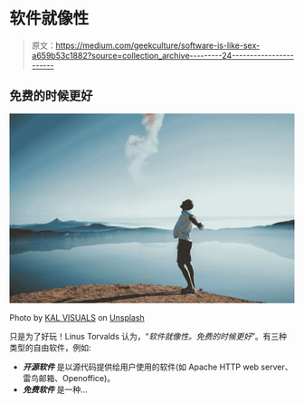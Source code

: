 # 软件就像性

> 原文：<https://medium.com/geekculture/software-is-like-sex-a659b53c1882?source=collection_archive---------24----------------------->

## 免费的时候更好

![](img/35748392c77028774a49fafa187fb093.png)

Photo by [KAL VISUALS](https://unsplash.com/@kalvisuals?utm_source=medium&utm_medium=referral) on [Unsplash](https://unsplash.com?utm_source=medium&utm_medium=referral)

只是为了好玩！Linus Torvalds 认为，“*软件就像性。免费的时候更好*”。有三种类型的自由软件，例如:

*   ***开源软件*** 是以源代码提供给用户使用的软件(如 Apache HTTP web server、雷鸟邮箱、Openoffice)。
*   ***免费软件*** 是一种…